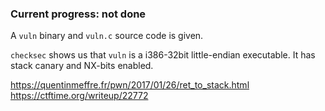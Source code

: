 ### Current progress: not done

A `vuln` binary and `vuln.c` source code is given.

`checksec` shows us that `vuln` is a i386-32bit little-endian executable.
It has stack canary and NX-bits enabled.

https://quentinmeffre.fr/pwn/2017/01/26/ret_to_stack.html
https://ctftime.org/writeup/22772